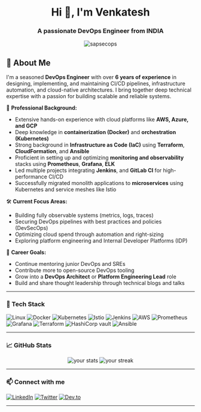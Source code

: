 <!-- GitHub Profile README Template -->

<h1 align="center">Hi 👋, I'm Venkatesh</h1>
<h3 align="center">A passionate DevOps Engineer from INDIA</h3>

<p align="center">
  <img src="https://komarev.com/ghpvc/?username=sapsecops&label=Profile%20views&color=0e75b6&style=flat" alt="sapsecops" />
</p>

## 👋 About Me

I'm a seasoned **DevOps Engineer** with over **6 years of experience** in designing, implementing, and maintaining CI/CD pipelines, infrastructure automation, and cloud-native architectures. I bring together deep technical expertise with a passion for building scalable and reliable systems.

💼 **Professional Background:**
- Extensive hands-on experience with cloud platforms like **AWS, Azure, and GCP**
- Deep knowledge in **containerization (Docker)** and **orchestration (Kubernetes)**
- Strong background in **Infrastructure as Code (IaC)** using **Terraform**, **CloudFormation**, and **Ansible**
- Proficient in setting up and optimizing **monitoring and observability** stacks using **Prometheus**, **Grafana**, **ELK**
- Led multiple projects integrating **Jenkins**, and **GitLab CI** for high-performance CI/CD
- Successfully migrated monolith applications to **microservices** using Kubernetes and service meshes like Istio

🛠 **Current Focus Areas:**
- Building fully observable systems (metrics, logs, traces)
- Securing DevOps pipelines with best practices and policies (DevSecOps)
- Optimizing cloud spend through automation and right-sizing
- Exploring platform engineering and Internal Developer Platforms (IDP)

🎯 **Career Goals:**
- Continue mentoring junior DevOps and SREs
- Contribute more to open-source DevOps tooling
- Grow into a **DevOps Architect** or **Platform Engineering Lead** role
- Build and share thought leadership through technical blogs and talks

---

### 🧰 Tech Stack

![Linux](https://img.shields.io/badge/-Linux-FCC624?logo=linux&logoColor=black&style=flat)
![Docker](https://img.shields.io/badge/-Docker-2496ED?logo=docker&logoColor=white&style=flat)
![Kubernetes](https://img.shields.io/badge/-Kubernetes-326CE5?logo=kubernetes&logoColor=white&style=flat)
![Istio](https://img.shields.io/badge/-Istio-F46800?logo=Istio&logoColor=white&style=flat)
![Jenkins](https://img.shields.io/badge/-Jenkins-D24939?logo=jenkins&logoColor=white&style=flat)
![AWS](https://img.shields.io/badge/-AWS-232F3E?logo=amazon-aws&logoColor=white&style=flat)
![Prometheus](https://img.shields.io/badge/-Prometheus-E6522C?logo=prometheus&logoColor=white&style=flat)
![Grafana](https://img.shields.io/badge/-Grafana-F46800?logo=grafana&logoColor=white&style=flat)
![Terraform](https://img.shields.io/badge/-Terraform-7B42BC?logo=terraform&logoColor=white&style=flat)
![HashiCorp vault](https://img.shields.io/badge/-vault-FCC624?logo=vault&logoColor=black&style=flat)
![Ansible](https://img.shields.io/badge/-Ansible-232F3E?logo=Ansible&logoColor=white&style=flat)

---

### 📈 GitHub Stats

<p align="center">
  <img src="https://github-readme-stats.vercel.app/api?username=digistacksolutions&show_icons=true&theme=dark" alt="your stats" />
  <img src="https://github-readme-streak-stats.herokuapp.com/?user=digistacksolutions&theme=dark" alt="your streak" />
</p>

---

### 📫 Connect with me

[![LinkedIn](https://img.shields.io/badge/-LinkedIn-0077B5?logo=linkedin&logoColor=white&style=flat)](https://linkedin.com/in/your-profile)
[![Twitter](https://img.shields.io/badge/-Twitter-1DA1F2?logo=twitter&logoColor=white&style=flat)](https://twitter.com/your-handle)
[![Dev.to](https://img.shields.io/badge/-Dev.to-0A0A0A?logo=dev.to&logoColor=white&style=flat)](https://dev.to/yourusername)

---
